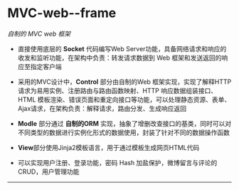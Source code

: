 # MVC-web--frame 
*自制的 MVC web 框架*
 


- 直接使用底层的 **Socket** 代码编写Web Server功能，具备网络请求和响应的收发和监听功能，在架构中负责：转发请求数据到 Web 框架和发送返回的响应至指定客户端

- 采用的MVC设计中，**Control** 部分由自制的Web 框架实现，实现了解释HTTP请求为易用实例、注册路由与路由函数映射、HTTP 响应数据组装接口、HTML 模板渲染、错误页面和重定向接口等功能，可以处理静态资源、表单、Ajax请求，在架构负责：解释请求，路由分发、生成响应返回
 
- **Modle** 部分通过 **自制的ORM** 实现，抽象了增删改查接口的基类，同时可以对不同类型的数据进行实例化形式的数据使用，封装了针对不同的数据操作函数

- **View**部分使用Jinja2模板语言，用于通过模板生成网页HTML代码


- 可以实现用户注册、登录功能，密码 Hash 加盐保护，微博留言与评论的 CRUD，用户管理功能


----------